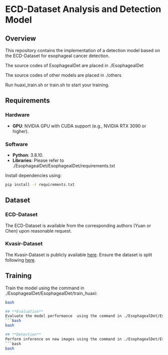 # **ECD-Dataset Analysis and Detection Model**

## **Overview**
This repository contains the implementation of a detection model based on the ECD-Dataset for esophageal cancer detection.

The source codes of EsophagealDet are placed in ./EsophagealDet

The source codes of other models are placed in ./others

Run huaxi_train.sh or train.sh to start your training.

## **Requirements**
### **Hardware**
- **GPU**: NVIDIA GPU with CUDA support (e.g., NVIDIA RTX 3090 or higher).

### **Software**
- **Python**: 3.8.10.
- **Libraries**:
  Please refer to ./EsophagealDet/EsophagealDet/requirements.txt

Install dependencies using:
```bash
pip install -r requirements.txt
```

## **Dataset**
### **ECD-Dataset**
The ECD-Dataset is available from the corresponding authors (Yuan or Chen) upon reasonable request.

### **Kvasir-Dataset**
The Kvasir-Dataset is publicly available [here](link-to-dataset). Ensure the dataset is split following [here](link-to-dataset).

## **Training**
Train the model using the command in ./EsophagealDet/EsophagealDet/train_huaxi:
```bash
bash

## **Evaluation**
Evaluate the model performance  using the command in ./EsophagealDet/EsophagealDet/test_huaxi:
```bash
bash

## **Detection**
Perform inference on new images using the command in ./EsophagealDet/EsophagealDet/train_huaxi:
```bash
bash
